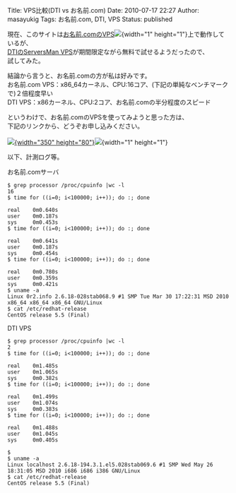 Title: VPS比較(DTI vs お名前.com)
Date: 2010-07-17 22:27
Author: masayukig
Tags: お名前.com, DTI, VPS
Status: published

現在、このサイトは[お名前.comのVPS](http://px.a8.net/svt/ejp?a8mat=1NUO6C+EAG2I+50+35IPWY)![](http://www13.a8.net/0.gif?a8mat=1NUO6C+EAG2I+50+35IPWY){width="1"
height="1"}上で動作しているが、  
[DTIのServersMan
VPS](http://dream.jp/vps/)が期間限定ながら無料で試せるようだったので、  
試してみた。

結論から言うと、お名前.comの方が私は好みです。  
お名前.com
VPS：x86\_64カーネル、CPU:16コア、(下記の単純なベンチマークで)２倍程度早い  
DTI VPS：x86カーネル、CPU:2コア、お名前.comの半分程度のスピード

というわけで、お名前.comのVPSを使ってみようと思った方は、  
下記のリンクから、どうぞお申し込みください。  
[  
![](http://www29.a8.net/svt/bgt?aid=100528356024&wid=002&eno=01&mid=s00000000018019040000&mc=1){width="350"
height="80"}](http://px.a8.net/svt/ejp?a8mat=1NUO6C+EAG2I+50+35CXKX)![](http://www.0r2.info/blog/wp-content/uploads/2011/01/01.gif){width="1"
height="1"}

以下、計測ログ等。

お名前.comサーバ

    $ grep processor /proc/cpuinfo |wc -l
    16
    $ time for ((i=0; i<100000; i++)); do :; done

    real    0m0.640s
    user    0m0.187s
    sys     0m0.453s
    $ time for ((i=0; i<100000; i++)); do :; done

    real    0m0.641s
    user    0m0.187s
    sys     0m0.454s
    $ time for ((i=0; i<100000; i++)); do :; done

    real    0m0.780s
    user    0m0.359s
    sys     0m0.421s
    $ uname -a
    Linux 0r2.info 2.6.18-028stab068.9 #1 SMP Tue Mar 30 17:22:31 MSD 2010 x86_64 x86_64 x86_64 GNU/Linux
    $ cat /etc/redhat-release 
    CentOS release 5.5 (Final)

DTI VPS

    $ grep processor /proc/cpuinfo |wc -l
    2
    $ time for ((i=0; i<100000; i++)); do :; done

    real    0m1.485s
    user    0m1.065s
    sys     0m0.382s
    $ time for ((i=0; i<100000; i++)); do :; done

    real    0m1.499s
    user    0m1.074s
    sys     0m0.383s
    $ time for ((i=0; i<100000; i++)); do :; done

    real    0m1.488s
    user    0m1.045s
    sys     0m0.405s

    $ 
    $ uname -a
    Linux localhost 2.6.18-194.3.1.el5.028stab069.6 #1 SMP Wed May 26 18:31:05 MSD 2010 i686 i686 i386 GNU/Linux
    $ cat /etc/redhat-release 
    CentOS release 5.5 (Final)
